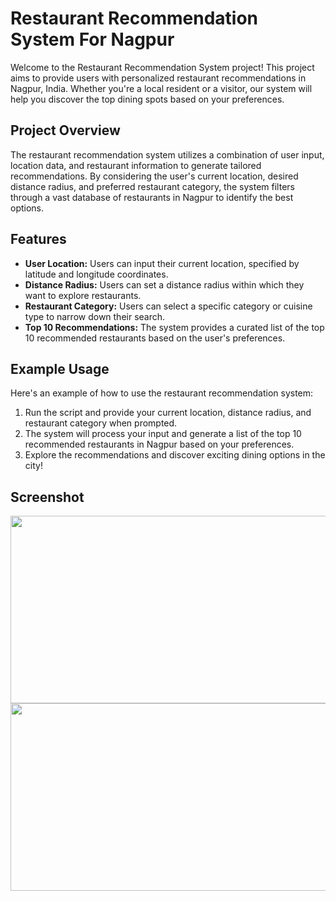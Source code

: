# Restaurant Recommendation System For Nagpur

Welcome to the Restaurant Recommendation System project! This project aims to provide users with personalized restaurant recommendations in Nagpur, India. Whether you're a local resident or a visitor, our system will help you discover the top dining spots based on your preferences.

## Project Overview

The restaurant recommendation system utilizes a combination of user input, location data, and restaurant information to generate tailored recommendations. By considering the user's current location, desired distance radius, and preferred restaurant category, the system filters through a vast database of restaurants in Nagpur to identify the best options.

## Features

- **User Location:** Users can input their current location, specified by latitude and longitude coordinates.
- **Distance Radius:** Users can set a distance radius within which they want to explore restaurants.
- **Restaurant Category:** Users can select a specific category or cuisine type to narrow down their search.
- **Top 10 Recommendations:** The system provides a curated list of the top 10 recommended restaurants based on the user's preferences.


## Example Usage

Here's an example of how to use the restaurant recommendation system:

1. Run the script and provide your current location, distance radius, and restaurant category when prompted.
2. The system will process your input and generate a list of the top 10 recommended restaurants in Nagpur based on your preferences.
3. Explore the recommendations and discover exciting dining options in the city!

## Screenshot

<img src="https://i.imgur.com/FwjKPqQ.jpg" width="550" height="300" >

<img src="https://i.imgur.com/Ej8ULs8.jpg" width="550" height="300" >
